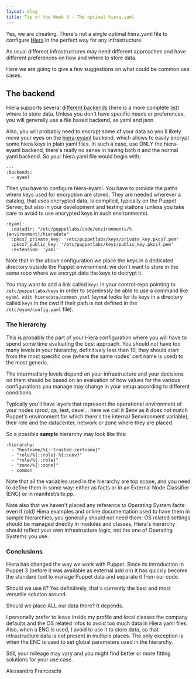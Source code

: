 ```yaml
---
layout: blog
title: Tip of the Week 3 - The optimal hiera.yaml
---
```


Yes, we are cheating. There's not a single optimal hiera.yaml file to configure [Hiera](https://docs.puppet.com/hiera/) in the perfect way for any infrastructure.

As usual different infrastructures may need different approaches and have different preferences on how and where to store data.

Here we are going to give a few suggestions on what could be common use cases.

## The backend

Hiera supports several [different backends](https://www.packtpub.com/mapt/book/networking-and-servers/9781783981441/2/ch02lvl1sec16/additional-hiera-backends) (here is a more complete [list](https://voxpupuli.org/plugins/#hiera)) where to store data. Unless you don't have specific needs or preferences, you will generally use a file based backend, as yaml and json.

Also, you will probably need to encrypt some of your data so you'll likely move your eyes on the [hiera-eyaml](https://github.com/TomPoulton/hiera-eyaml) backend, which allows to easily encrypt some hiera keys in plain yaml files. In such a case, use ONLY the hiera-eyaml backend, there's really no sense in having both it and the normal yaml backend. So your hiera.yaml file would begin with:

    ---
    :backends:
      - eyaml

Then you have to configure hiera-eyaml. You have to provide the paths where keys used for encryption are stored. They are needed wherever a catalog, that uses encrypted data, is compiled, typically on the Puppet Server, but also in your development and testing stations (unless you take care to avoid to use encrypted keys in such environments).

    :eyaml:
      :datadir: "/etc/puppetlabs/code/environments/%{environment}/hieradata"
      :pkcs7_private_key: '/etc/puppetlabs/keys/private_key.pkcs7.pem'
      :pkcs7_public_key: '/etc/puppetlabs/keys/public_key.pkcs7.pem'
      :extension: 'yaml'

Note that in the above configuration we place the keys in a dedicated directory outside the Puppet environment: we don't want to store in the same repo where we encrypt data the keys to decrypt it.

You may want to add a link called ```keys``` in your control-repo pointing to ```/etc/puppetlabs/keys``` in order to seamlessly be able to use a command like ```eyaml edit hieradata/common.yaml``` (eymal looks for its keys in a directory called ```keys``` in the cwd if their path is not defined in the ```/etc/eyam/config.yaml``` file).


### The hierarchy

This is probably the part of your Hiera configuration where you will have to spend some time evaluating the best approach. You should not have too many levels in your hierarchy, definitively less than 10, they should start from the most specific one (where the same nodes' cert name is used) to the most generic.

The intermediary levels depend on your infrastructure and your decisions on them should be based on an evaluation of how values for the various configurations you manage may change in your setup according to different conditions.

Typically you'll have layers that represent the operational environment of your nodes (prod, qa, test, devel... here we call it $env as it does not match Puppet's environment for which there's the internal $environment variable), their role and the datacenter, network or zone where they are placed.

So a possible **sample** hierarchy may look like this:

    :hierarchy:
      - "hostname/%{::trusted.certname}"
      - "role/%{::role}-%{::env}"
      - "role/%{::role}"
      - "zone/%{::zone}"
      - common

Note that all the variables used in the hierarchy are top scope, and you need to define them in some way: either as facts or in an External Node Classifier (ENC) or in manifest/site.pp.

Note also that we haven't placed any reference to Operating System facts: even if (old) Hiera examples and online documentation used to have them in sample hierarchies, you generally should not need them: OS related settings should be managed directly in modules and classes, Hiera's hierarchy should reflect your own infrastructure logic, not the one of Operating Systems you use.

### Conclusions

Hiera has changed the way we work with Puppet. Since its introduction in Puppet 3 (before it was available as external add on) it has quickly become the standard tool to manage Puppet data and separate it from our code.

Should we use it? Yes definitively, that's currently the best and most versatile solution around.

Should we place ALL our data there? It depends.

I personally prefer to leave inside my profile and local classes the company defaults and the OS related infos to avoid too much data in Hiera yaml files.
Also, when a ENC is used, I avoid to use it to store data, so that infrastructure data is not present in multiple places.
The only exception is when the ENC is used to set global parameters used in the hierarchy.

Still, your mileage may vary and you might find better or more fitting solutions for your use case.

Alessandro Franceschi
